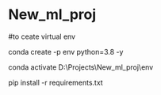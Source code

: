 # New_ml_proj
#to ceate virtual env

conda create -p env python=3.8 -y

 conda activate D:\Projects\New_ml_proj\env

 pip install -r requirements.txt
 